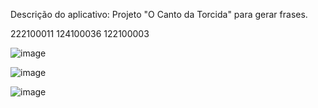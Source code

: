 Descrição do aplicativo: Projeto "O Canto da Torcida" para gerar frases.

222100011
124100036
122100003

![image](https://github.com/Gsvitoria/Gerador_Frases/assets/137222560/3a8a5eb3-97e4-4a40-81f4-2cd3bfd24cf3)

![image](https://github.com/Gsvitoria/Gerador_Frases/assets/137222560/1397aebc-2a43-4c79-96d3-13c42b83f6af)

![image](https://github.com/Gsvitoria/Gerador_Frases/assets/137222560/683ebb65-3223-437f-b9a9-ddb243a8799c)
